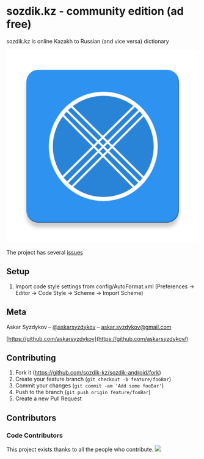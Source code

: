 # sozdik.kz - community edition (ad free)

sozdik.kz is online Kazakh to Russian (and vice versa) dictionary

![](app/src/main/ic_launcher-web.png)


The project has several [issues](https://github.com/sozdik-kz/sozdik-android/issues)

## Setup
1. Import code style settings from config/AutoFormat.xml (Preferences -> Editor -> Code Style -> Scheme -> Import Scheme)

## Meta

Askar Syzdykov – [@askarsyzdykov](https://twitter.com/askarsyzdykov) – askar.syzdykov@gmail.com

[https://github.com/askarsyzdykov](https://github.com/askarsyzdykov/)

## Contributing

1. Fork it (<https://github.com/sozdik-kz/sozdik-android/fork>)
2. Create your feature branch (`git checkout -b feature/fooBar`)
3. Commit your changes (`git commit -am 'Add some fooBar'`)
4. Push to the branch (`git push origin feature/fooBar`)
5. Create a new Pull Request

## Contributors

### Code Contributors

This project exists thanks to all the people who contribute.
<a href="https://github.com/sozdik-kz/sozdik-android/graphs/contributors"><img src="https://opencollective.com/sozdikkz/contributors.svg?width=890&button=false&sanitize=true" /></a>
